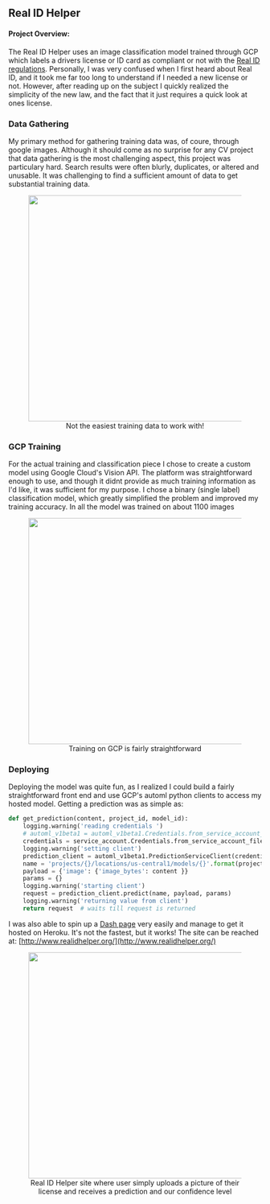 ## Real ID Helper

#### Project Overview:
The Real ID Helper uses an image classification model trained through GCP which labels a drivers license or ID card as compliant or not with the [Real ID regulations](https://www.dhs.gov/real-id). Personally, I was very confused when I first heard about Real ID, and it took me far too long to understand if I needed a new license or not. However, after reading up on the subject I quickly realized the simplicity of the new law, and the fact that it just requires a quick look at ones license. 

### Data Gathering
My primary method for gathering training data was, of coure, through google images. Although it should come as no surprise for any CV project that data gathering is the most challenging aspect, this project was particulary hard. Search results were often blurly, duplicates, or altered and unusable. It was challenging to find a sufficient amount of data to get substantial training data. 

<div style="text-align:center">
	<figure>
		<img src="https://i.imgur.com/6VidKMX.jpg" width="450" />
	    <figcaption>Not the easiest training data to work with!</figcaption>
	</figure>
	</div>


### GCP Training
For the actual training and classification piece I chose to create a custom model using Google Cloud's Vision API. The platform was straightforward enough to use, and though it didnt provide as much training information as I'd like, it was sufficient for my purpose. I chose a binary (single label) classification model, which greatly simplified the problem and improved my training accuracy. In all the model was trained on about 1100 images


<div style="text-align:center">
	<figure>
		<img src="https://i.imgur.com/YYX9g40.png" width="450" />
	    <figcaption>Training on GCP is fairly straightforward</figcaption>
	</figure>
	</div>


### Deploying 
Deploying the model was quite fun, as I realized I could build a fairly straightforward front end and use GCP's automl python clients to access my hosted model. Getting a prediction was as simple as:
```python
def get_prediction(content, project_id, model_id):
    logging.warning('reading credentials ')
    # automl_v1beta1 = automl_v1beta1.Credentials.from_service_account_json(key_path)
    credentials = service_account.Credentials.from_service_account_file(key_path)
    logging.warning('setting client')
    prediction_client = automl_v1beta1.PredictionServiceClient(credentials=credentials)
    name = 'projects/{}/locations/us-central1/models/{}'.format(project_id, model_id)
    payload = {'image': {'image_bytes': content }}
    params = {}
    logging.warning('starting client')
    request = prediction_client.predict(name, payload, params)
    logging.warning('returning value from client')
    return request  # waits till request is returned
```

I was also able to spin up a [Dash page](https://plotly.com/dash/) very easily and manage to get it hosted on Heroku. It's not the fastest, but it works! The site can be reached at: [http://www.realidhelper.org/](http://www.realidhelper.org/)

<div style="text-align:center">
	<figure>
		<img src="https://i.imgur.com/vDbTQOe.png" width="450" />
	    <figcaption>Real ID Helper site where user simply uploads a picture of their license and receives a prediction and our confidence level</figcaption>
	</figure>
	</div>

